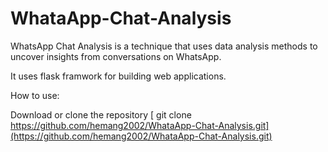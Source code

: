# WhataApp-Chat-Analysis
WhatsApp Chat Analysis is a technique that uses data analysis methods to uncover insights from conversations on WhatsApp.

It uses flask framwork for building web applications. 

How to use:

Download or clone the repository
[ git clone https://github.com/hemang2002/WhataApp-Chat-Analysis.git](https://github.com/hemang2002/WhataApp-Chat-Analysis.git)
